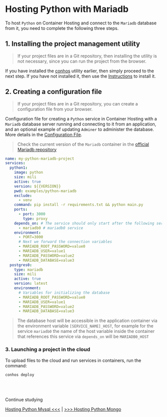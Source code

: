 # Hosting Python with Mariadb

To host `Python` on Container Hosting and connect to the `Mariadb` database from it, you need to complete the following three steps.

## 1. Installing the project management utility

> If your project files are in a Git repository, then installing the utility is not necessary, since you can run the project from the browser.

If you have installed the [conhos](https://www.npmjs.com/package/conhos) utility earlier, then simply proceed to the next step. If you have not installed it, then use the [Instructions](./GettingStarted.md) to install it.

## 2. Creating a configuration file

> If your project files are in a Git repository, you can create a configuration file from your browser.

Configuration file for creating a `Python` service in Container Hosting with a `Mariadb` database server running and connecting to it from an application, and an optional example of updating `Adminer` to administer the database. More details in the [Configuration File](./ConfigFile.md#example_configuration_file).

> Check the current version of the `Mariadb` container in the [official Mariadb repository](https://hub.docker.com/_/mariadb/tags)

```yml
name: my-python-mariadb-project
services:
  python1:
    image: python
    size: mili
    active: true
    version: ${{VERSION}}
    pwd: examples/python-mariadb
    exclude:
      - venv
    command: pip install -r requirements.txt && python main.py
    ports:
      - port: 3000
        type: proxy
    depends_on: # The service should only start after the following services
      - mariadb0 # mariadb0 service
    environment:
      - PORT=3000
      # Next we forward the connection variables
      - MARIADB_ROOT_PASSWORD=value0
      - MARIADB_USER=value1
      - MARIADB_PASSWORD=value2
      - MARIADB_DATABASE=value3
  postgres0:
    type: mariadb
    size: mili
    active: true
    version: latest
    environment:
      # Variables for initializing the database
      - MARIADB_ROOT_PASSWORD=value0
      - MARIADB_USER=value1
      - MARIADB_PASSWORD=value2
      - MARIADB_DATABASE=value3
```

> The database host will be accessible in the application container via the environment variable `[SERVICE_NAME]_HOST`, for example for the service `mariadb0` the name of the host variable inside the container that references this service via `depends_on` will be `MARIADB0_HOST`

### 3. Launching a project in the cloud

To upload files to the cloud and run services in containers, run the command:

```sh
conhos deploy
```

<div style="margin-top: 4rem;"></div>

Continue studying

[Hosting Python Mysql <<<](./HostingPythonMysql.md) | [>>> Hosting Python Mongo](./HostingPythonMongo.md)
